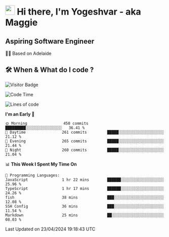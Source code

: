 <h1><img src="https://emojis.slackmojis.com/emojis/images/1531849430/4246/blob-sunglasses.gif?1531849430" width="30"/> Hi there, I'm Yogeshvar - aka Maggie</h1>

## Aspiring Software Engineer
🏂🏻  Based on Adelaide 

## 🛠 When & What do I code ?  

![Visitor Badge](https://visitor-badge.feriirawann.repl.co?username=yogeshvar&repo=yogeshvar&label=Visitors&style=plastic&color=%23457BFF&contentType=svg)

<!--START_SECTION:waka-->
![Code Time](http://img.shields.io/badge/Code%20Time-2%2C874%20hrs%2042%20mins-blue)

![Lines of code](https://img.shields.io/badge/From%20Hello%20World%20I%27ve%20Written-4.2%20million%20lines%20of%20code-blue)

**I'm an Early 🐤** 

```text
🌞 Morning                450 commits         █████████░░░░░░░░░░░░░░░░   36.41 % 
🌆 Daytime                261 commits         █████░░░░░░░░░░░░░░░░░░░░   21.12 % 
🌃 Evening                265 commits         █████░░░░░░░░░░░░░░░░░░░░   21.44 % 
🌙 Night                  260 commits         █████░░░░░░░░░░░░░░░░░░░░   21.04 % 
```


📊 **This Week I Spent My Time On** 

```text
💬 Programming Languages: 
JavaScript               1 hr 22 mins        ██████░░░░░░░░░░░░░░░░░░░   25.96 % 
TypeScript               1 hr 17 mins        ██████░░░░░░░░░░░░░░░░░░░   24.26 % 
fish                     38 mins             ███░░░░░░░░░░░░░░░░░░░░░░   12.08 % 
SSH Config               36 mins             ███░░░░░░░░░░░░░░░░░░░░░░   11.54 % 
Markdown                 25 mins             ██░░░░░░░░░░░░░░░░░░░░░░░   08.03 % 
```


 Last Updated on 23/04/2024 19:18:43 UTC
<!--END_SECTION:waka-->
